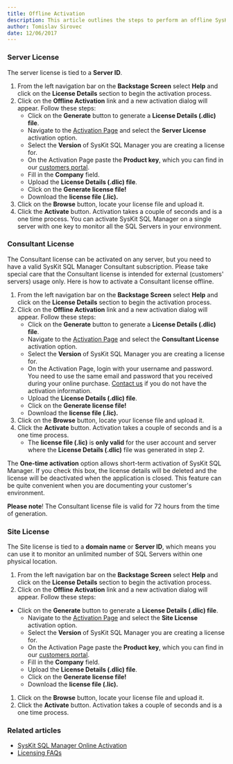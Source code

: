 ```yaml
---
title: Offline Activation
description: This article outlines the steps to perform an offline SysKit SQL Manager activation.
author: Tomislav Sirovec
date: 12/06/2017
---
```

 ### Server License

The server license is tied to a __Server ID__.

1. From the left navigation bar on the __Backstage Screen__ select __Help__ and click on the __License Details__ section to begin the activation process.
1. Click on the __Offline Activation__ link and a new activation dialog will appear. Follow these steps:
   * Click on the __Generate__ button to generate a __License Details (.dlic) file__.
   * Navigate to the [Activation Page](https://my.syskit.com/activation/?P=SQLManager) and  select the __Server License__ activation option.
   * Select the __Version__ of SysKit SQL Manager you are creating a license for.
   * On the Activation Page paste the __Product key__, which you can find in our  [customers portal](https://my.syskit.com).
   * Fill in the __Company__ field.
   * Upload the __License Details (.dlic) file__.
   * Click on the __Generate license file!__
   * Download the __license file (.lic).__
1. Click on the __Browse__ button, locate your license file and upload it.
1. Click the __Activate__ button. Activation takes a couple of seconds and is a one time process. You can activate SysKit SQL Manager on a single server with one key to monitor all the SQL Servers in your environment.

### Consultant License

The Consultant license can be activated on any server, but you need to have a valid SysKit SQL Manager Consultant subscription. Please take special care that the Consultant license is intended for external (customers' servers) usage only. Here is how to activate a Consultant license offline.

1. From the left navigation bar on the __Backstage Screen__ select __Help__ and click on the __License Details__ section to begin the activation process.
1. Click on the __Offline Activation__ link and a new activation dialog will appear. Follow these steps:
    * Click on the __Generate__ button to generate a __License Details (.dlic) file__.
   * Navigate to the [Activation Page](https://my.syskit.com/activation/?P=SQLManager) and  select the __Consultant License__ activation option.
   * Select the __Version__ of SysKit SQL Manager you are creating a license for.
   * On the Activation Page, login with your username and password. You need to use the same email and password that you received during your online purchase. [Contact us](https://www.syskit.com/company/contact-us) if you do not have the activation information.
   * Upload the __License Details (.dlic) file__.
   * Click on the __Generate license file!__
   * Download the __license file (.lic).__
1. Click on the __Browse__ button, locate your license file and upload it.
1. Click the __Activate__ button. Activation takes a couple of seconds and is a one time process.
    * The __license file (.lic)__ is __only valid__ for the user account and server where the __License Details (.dlic)__ file was generated in step 2.

The __One-time activation__ option allows short-term activation of SysKit SQL Manager. If you check this box, the license details will be deleted and the license will be deactivated when the application is closed. This feature can be quite convenient when you are documenting your customer's environment.

__Please note__! The Consultant license file is valid for 72 hours from the time of generation.

### Site License

The Site license is tied to a __domain name__ or __Server ID__, which means you can use it to monitor an unlimited number of SQL Servers within one physical location.

1. From the left navigation bar on the __Backstage Screen__ select __Help__ and click on the __License Details__ section to begin the activation process.
1. Click on the __Offline Activation__ link and a new activation dialog will appear. Follow these steps:
* Click on the __Generate__ button to generate a __License Details (.dlic) file__.
   * Navigate to the [Activation Page](https://my.syskit.com/activation/?P=SQLManager) and  select the __Site License__ activation option.
   * Select the __Version__ of SysKit SQL Manager you are creating a license for.
   * On the Activation Page paste the __Product key__, which you can find in our  [customers portal](https://my.syskit.com).
   * Fill in the __Company__ field.
   * Upload the __License Details (.dlic) file__.
   * Click on the __Generate license file!__
   * Download the __license file (.lic).__
1. Click on the __Browse__ button, locate your license file and upload it.
1. Click the __Activate__ button. Activation takes a couple of seconds and is a one time process.



### Related articles

* [SysKit SQL Manager Online Activation](#internal/activation/online-activation)
* [Licensing FAQs](#internal/activation/licensing-faqs)
